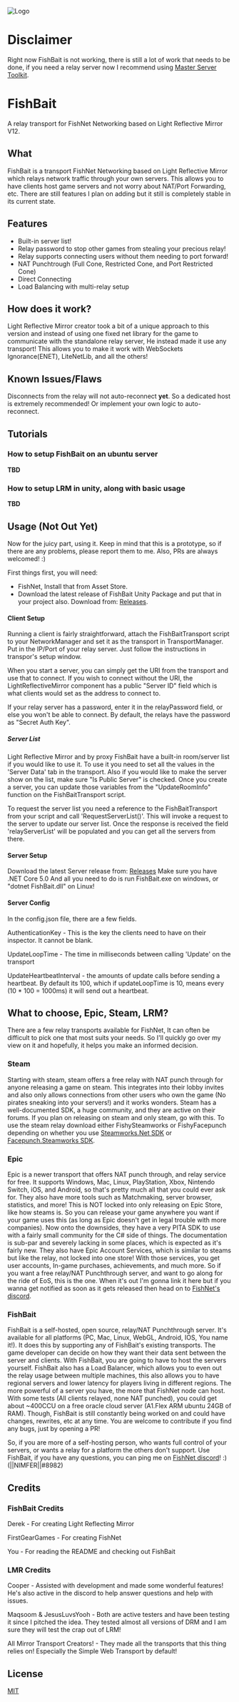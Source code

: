 ![Logo](fishbait_Logo.png)

# Disclaimer
Right now FishBait is not working, there is still a lot of work that needs to be done, if you need a relay server now I recommend using [Master Server Toolkit](https://master-toolkit.com).

# FishBait

A relay transport for FishNet Networking based on Light Reflective Mirror V12.

## What

FishBait is a transport FishNet Networking based on Light Reflective Mirror which relays network traffic through your own servers. This allows you to have clients host game servers and not worry about NAT/Port Forwarding, etc. There are still features I plan on adding but it still is completely stable in its current state.

## Features

* Built-in server list!
* Relay password to stop other games from stealing your precious relay!
* Relay supports connecting users without them needing to port forward!
* NAT Punchtrough (Full Cone, Restricted Cone, and Port Restricted Cone)
* Direct Connecting
* Load Balancing with multi-relay setup

## How does it work?

Light Reflective Mirror creator took a bit of a unique approach to this version and instead of using one fixed net library for the game to communicate with the standalone relay server, He instead made it use any transport! This allows you to make it work with WebSockets Ignorance(ENET), LiteNetLib, and all the others!

## Known Issues/Flaws

Disconnects from the relay will not auto-reconnect **yet**. So a dedicated host is extremely recommended! Or implement your own logic to auto-reconnect.

## Tutorials

### How to setup FishBait on an ubuntu server

**TBD**

### How to setup LRM in unity, along with basic usage

**TBD**

## Usage (Not Out Yet)

Now for the juicy part, using it. Keep in mind that this is a prototype, so if there are any problems, please report them to me. Also, PRs are always welcomed! :)

First things first, you will need:

* FishNet, Install that from Asset Store.
* Download the latest release of FishBait Unity Package and put that in your project also. Download from: [Releases](https://github.com/Derek-R-S/Light-Reflective-Mirror/releases).

#### Client Setup

Running a client is fairly straightforward, attach the FishBaitTransport script to your NetworkManager and set it as the transport in TransportManager. Put in the IP/Port of your relay server. Just follow the instructions in transpor's setup window.

 When you start a server, you can simply get the URI from the transport and use that to connect. If you wish to connect without the URI, the LightReflectiveMirror component has a public "Server ID" field which is what clients would set as the address to connect to. 

If your relay server has a password, enter it in the relayPassword field, or else you won't be able to connect. By default, the relays have the password as "Secret Auth Key".

##### Server List

Light Reflective Mirror and by proxy FishBait have a built-in room/server list if you would like to use it. To use it you need to set all the values in the 'Server Data' tab in the transport. Also if you would like to make the server show on the list, make sure "Is Public Server" is checked. Once you create a server, you can update those variables from the "UpdateRoomInfo" function on the FishBaitTransport script.

To request the server list you need a reference to the FishBaitTransport from your script and call 'RequestServerList()'. This will invoke a request to the server to update our server list. Once the response is received the field 'relayServerList' will be populated and you can get all the servers from there.

#### Server Setup

Download the latest Server release from: [Releases](https://github.com/Derek-R-S/Light-Reflective-Mirror/releases)
Make sure you have .NET Core 5.0
And all you need to do is run FishBait.exe on windows, or "dotnet FishBait.dll" on Linux!

#### Server Config

In the config.json file, there are a few fields.

AuthenticationKey - This is the key the clients need to have on their inspector. It cannot be blank.

UpdateLoopTime - The time in milliseconds between calling 'Update' on the transport

UpdateHeartbeatInterval - the amounts of update calls before sending a heartbeat. By default its 100, which if updateLoopTime is 10, means every (10 * 100 = 1000ms) it will send out a heartbeat.

## What to choose, Epic, Steam, LRM?

There are a few relay transports available for FishNet, It can often be difficult to pick one that most suits your needs. So I'll quickly go over my view on it and hopefully, it helps you make an informed decision.

### Steam

Starting with steam, steam offers a free relay with NAT punch through for anyone releasing a game on steam. This integrates into their lobby invites and also only allows connections from other users who own the game (No pirates sneaking into your servers!) and it works wonders. Steam has a well-documented SDK, a huge community, and they are active on their forums. If you plan on releasing on steam and only steam, go with this. To use the steam relay download either FishySteamworks or FishyFacepunch depending on whether you use [Steamworks.Net SDK](https://github.com/rlabrecque/Steamworks.NET) or [Facepunch.Steamworks SDK](https://github.com/Facepunch/Facepunch.Steamworks).

### Epic

Epic is a newer transport that offers NAT punch through, and relay service for free. It supports Windows, Mac, Linux, PlayStation, Xbox, Nintendo Switch, iOS, and Android, so that's pretty much all that you could ever ask for. They also have more tools such as Matchmaking, server browser, statistics, and more! This is NOT locked into only releasing on Epic Store, like how steams is. So you can release your game anywhere you want if your game uses this (as long as Epic doesn't get in legal trouble with more companies). Now onto the downsides, they have a very PITA SDK to use with a fairly small community for the C# side of things. The documentation is sub-par and severely lacking in some places, which is expected as it's fairly new. They also have Epic Account Services, which is similar to steams but like the relay, not locked into one store! With those services, you get user accounts, In-game purchases, achievements, and much more. So if you want a free relay/NAT Punchthrough server, and want to go along for the ride of EoS, this is the one. When it's out I'm gonna link it here but if you wanna get notified as soon as it gets released then head on to [FishNet's discord](https://discord.gg/fishnetworking).

### FishBait

FishBait is a self-hosted, open source, relay/NAT Punchthrough server. It's available for all platforms (PC, Mac, Linux, WebGL, Android, IOS, You name it!). It does this by supporting any of FishBait's existing transports. The game developer can decide on how they want their data sent between the server and clients. With FishBait, you are going to have to host the servers yourself. FishBait also has a Load Balancer, which allows you to even out the relay usage between multiple machines, this also allows you to have regional servers and lower latency for players living in different regions. The more powerful of a server you have, the more that FishNet node can host. With some tests (All clients relayed, none NAT punched), you could get about ~400CCU on a free oracle cloud server (A1.Flex ARM ubuntu 24GB of RAM). Though, FishBait is still constantly being worked on and could have changes, rewrites, etc at any time. You are welcome to contribute if you find any bugs, just by opening a PR!

So, if you are more of a self-hosting person, who wants full control of your servers, or wants a relay for a platform the others don't support. Use FishBait, if you have any questions, you can ping me on [FishNet discord](https://discord.gg/fishnetworking)! :) (||NIMFER||#8982)

## Credits

### FishBait Credits

Derek - For creating Light Reflecting Mirror

FirstGearGames - For creating FishNet

You - For reading the README and checking out FishBait

### LMR Credits

Cooper - Assisted with development and made some wonderful features! He's also active in the discord to help answer questions and help with issues.

Maqsoom & JesusLuvsYooh - Both are active testers and have been testing it since I pitched the idea. They tested almost all versions of DRM and I am sure they will test the crap out of LRM!

All Mirror Transport Creators! - They made all the transports that this thing relies on! Especially the Simple Web Transport by default!

## License

[MIT](https://choosealicense.com/licenses/mit/)
